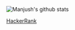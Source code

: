 ![Manjush's github stats](https://github-readme-stats.vercel.app/api?username=manjushsh&show_icons=true&theme=dark)

[HackerRank](https://www.hackerrank.com/manjushsh)
